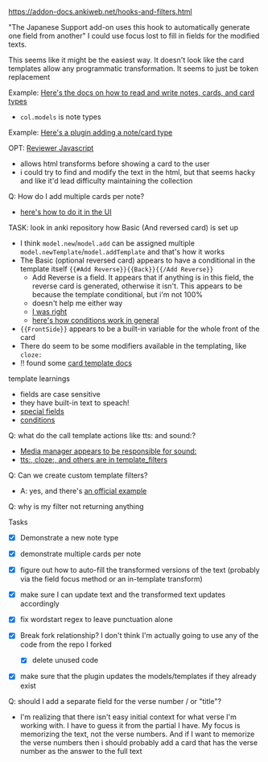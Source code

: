 https://addon-docs.ankiweb.net/hooks-and-filters.html


"The Japanese Support add-on uses this hook to automatically generate one field from another"
I could use focus lost to fill in fields for the modified texts.

This seems like it might be the easiest way. It doesn't look like the card templates allow any programmatic transformation.
It seems to just be token replacement

Example: [Here's the docs on how to read and write notes, cards, and card types](https://addon-docs.ankiweb.net/the-anki-module.html#readingwriting-objects)
- `col.models` is note types 

Example: [Here's a plugin adding a note/card type](https://github.com/glutanimate/cloze-overlapper/blob/master/src/cloze_overlapper/template.py#L377)

OPT: [Reviewer Javascript](https://addon-docs.ankiweb.net/reviewer-javascript.html)
- allows html transforms before showing a card to the user
- i could try to find and modify the text in the html, but that seems hacky and like it'd lead difficulty maintaining the collection


Q: How do I add multiple cards per note?
- [here's how to do it in the UI](https://www.youtube.com/watch?v=vIGF_EoGfHk)



TASK: look in anki repository how Basic (And reversed card) is set up
- I think `model.new`/`model.add` can be assigned multiple `model.newTemplate`/`model.addTemplate` and that's how it works
- The Basic (optional reversed card) appears to have a conditional in the template itself `{{#Add Reverse}}{{Back}}{{/Add Reverse}}`
  - Add Reverse is a field. It appears that if anything is in this field, the reverse card is generated, otherwise it isn't. This appears to be because the template conditional, but i'm not 100%
  - doesn't help me either way
  - [I was right](https://docs.ankiweb.net/templates/generation.html#reverse-cards)
  - [here's how conditions work in general](https://docs.ankiweb.net/templates/generation.html#conditional-replacement) 
- `{{FrontSide}}` appears to be a built-in variable for the whole front of the card
- There do seem to be some modifiers available in the templating, like `cloze:`
- !! found some [card template docs](https://docs.ankiweb.net/templates/fields.html)

template learnings
- fields are case sensitive
- they have built-in text to speach!
- [special fields](https://docs.ankiweb.net/templates/fields.html#special-fields)
- [conditions](https://docs.ankiweb.net/templates/generation.html#conditional-replacement)

Q: what do the call template actions like tts: and sound:?
- [Media manager appears to be responsible for sound:](https://github.com/ankitects/anki/blob/63c2a09ef6760890c03be4bd83f613c03c512d1f/pylib/anki/media.py#L33)
- [tts:, cloze:, and others are in template_filters](https://github.com/ankitects/anki/blob/63c2a09ef6760890c03be4bd83f613c03c512d1f/rslib/src/template_filters.rs#L204)

Q: Can we create custom template filters?
- A: yes, and there's [an official example](https://github.com/ankitects/anki-addons/blob/main/demos/field_filter/__init__.py)

Q: why is my filter not returning anything

Tasks
- [x] Demonstrate a new note type
- [x] demonstrate multiple cards per note
- [x] figure out how to auto-fill the transformed versions of the text (probably via the field focus method or an in-template transform)
- [x] make sure I can update text and the transformed text updates accordingly
- [x] fix wordstart regex to leave punctuation alone
- [x] Break fork relationship? I don't think I'm actually going to use any of the code from the repo I forked
  - [x] delete unused code
- [x] make sure that the plugin updates the models/templates if they already exist


Q: should I add a separate field for the verse number / or "title"?
- I'm realizing that there isn't easy initial context for what verse I'm working with. I have to guess it from the partial I have. My focus is memorizing the text, not the verse numbers. And if I want to memorize the verse numbers then i should probably add a card that has the verse number as the answer to the full text